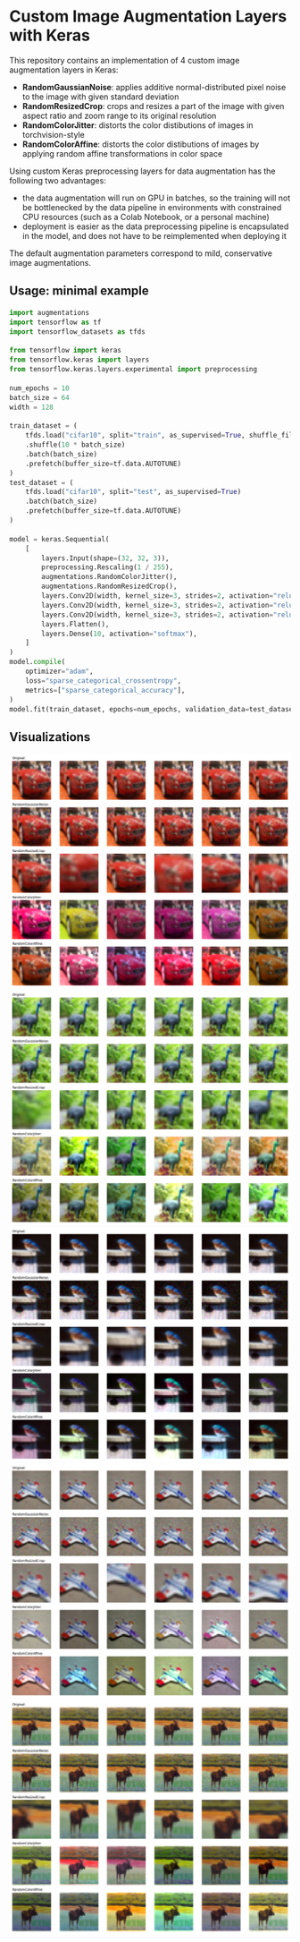 # Custom Image Augmentation Layers with Keras

This repository contains an implementation of 4 custom image augmentation layers
in Keras:
- **RandomGaussianNoise**: applies additive normal-distributed pixel noise to
  the image with given standard deviation
- **RandomResizedCrop**: crops and resizes a part of the image with given aspect
  ratio and zoom range to its original resolution
- **RandomColorJitter**: distorts the color distibutions of images in
  torchvision-style
- **RandomColorAffine**: distorts the color distibutions of images by applying
  random affine transformations in color space

Using custom Keras preprocessing layers for data augmentation has the following
two advantages:
- the data augmentation will run on GPU in batches, so the training will not be
  bottlenecked by the data pipeline in environments with constrained CPU
  resources (such as a Colab Notebook, or a personal machine)
- deployment is easier as the data preprocessing pipeline is encapsulated in the
  model, and does not have to be reimplemented when deploying it

The default augmentation parameters correspond to mild, conservative image
augmentations.

## Usage: minimal example
``` python
import augmentations
import tensorflow as tf
import tensorflow_datasets as tfds

from tensorflow import keras
from tensorflow.keras import layers
from tensorflow.keras.layers.experimental import preprocessing

num_epochs = 10
batch_size = 64
width = 128

train_dataset = (
    tfds.load("cifar10", split="train", as_supervised=True, shuffle_files=True)
    .shuffle(10 * batch_size)
    .batch(batch_size)
    .prefetch(buffer_size=tf.data.AUTOTUNE)
)
test_dataset = (
    tfds.load("cifar10", split="test", as_supervised=True)
    .batch(batch_size)
    .prefetch(buffer_size=tf.data.AUTOTUNE)
)

model = keras.Sequential(
    [
        layers.Input(shape=(32, 32, 3)),
        preprocessing.Rescaling(1 / 255),
        augmentations.RandomColorJitter(),
        augmentations.RandomResizedCrop(),
        layers.Conv2D(width, kernel_size=3, strides=2, activation="relu"),
        layers.Conv2D(width, kernel_size=3, strides=2, activation="relu"),
        layers.Conv2D(width, kernel_size=3, strides=2, activation="relu"),
        layers.Flatten(),
        layers.Dense(10, activation="softmax"),
    ]
)
model.compile(
    optimizer="adam",
    loss="sparse_categorical_crossentropy",
    metrics=["sparse_categorical_accuracy"],
)
model.fit(train_dataset, epochs=num_epochs, validation_data=test_dataset)
```

## Visualizations
![augmented car](./assets/augmentations_5.png)
![augmented peacock](./assets/augmentations_6.png)
![augmented bird](./assets/augmentations_13.png)
![augmented plane](./assets/augmentations_30.png)
![augmented deer](./assets/augmentations_66.png)